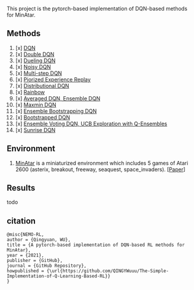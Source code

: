 This project is the pytorch-based implementation of DQN-based methods for MinAtar.

## Methods


1. [x] [DQN](http://www.nature.com/articles/nature14236)
2. [x] [Double DQN](https://arxiv.org/pdf/1509.06461.pdf)
3. [x] [Dueling DQN](http://arxiv.org/abs/1511.06581)
4. [x] [Noisy DQN](https://arxiv.org/abs/1706.10295)
5. [x] [Multi-step DQN](http://www.incompleteideas.net/sutton/book/ebook/the-book.html)
6. [x] [Piorized Experience Replay](http://arxiv.org/abs/1511.05952)
7. [x] [Distributional DQN](https://arxiv.org/abs/1707.06887)
8. [x] [Rainbow](https://arxiv.org/pdf/1710.02298.pdf)
9. [x] [Averaged DQN, Ensemble DQN](https://arxiv.org/pdf/1611.01929.pdf) 
10. [x] [Maxmin DQN](https://arxiv.org/pdf/2002.06487.pdf)
11. [x] [Ensemble Bootstrapping DQN](https://arxiv.org/pdf/2103.00445.pdf)
12. [x] [Bootstrapped DQN](https://arxiv.org/pdf/1602.04621.pdf)
13. [x] [Ensemble Voting DQN, UCB Exploration with Q-Ensembles](https://arxiv.org/pdf/1706.01502.pdf)
14. [x] [Sunrise DQN](https://arxiv.org/pdf/2007.04938.pdf)
    

## Environment

   1. [MinAtar](https://github.com/kenjyoung/MinAtar) is a miniaturized environment which includes 5 games of Atari 2600 (asterix, breakout, freeway, seaquest, space_invaders). [[Paper](https://arxiv.org/pdf/1903.03176)]

## Results

todo

## citation

```
@misc{NEMO-RL,
author = {Qingyuan, WU},
title = {A pytorch-based implementation of DQN-based RL methods for MinAtar},
year = {2021},
publisher = {GitHub},
journal = {GitHub Repository},
howpublished = {\url{https://github.com/QINGYWuuu/The-Simple-Implementation-of-Q-Learning-Based-RL}}
}
```
